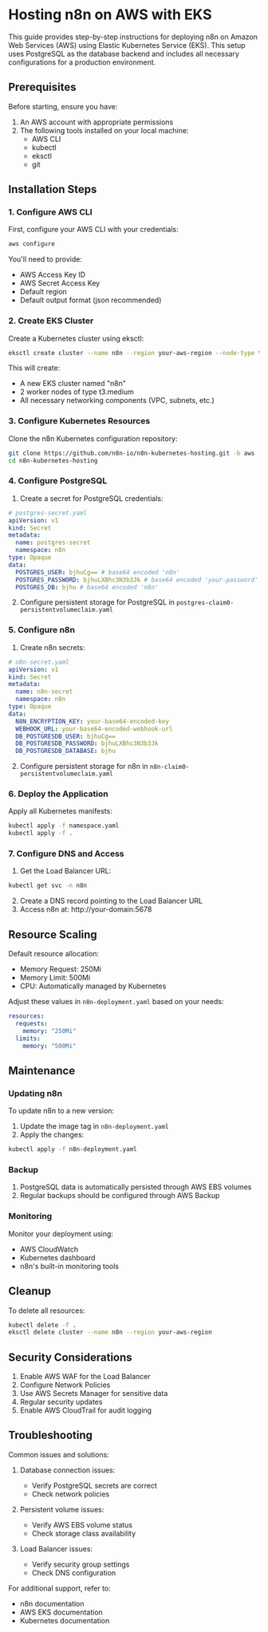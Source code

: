 # Hosting n8n on AWS with EKS

This guide provides step-by-step instructions for deploying n8n on Amazon Web Services (AWS) using Elastic Kubernetes Service (EKS). This setup uses PostgreSQL as the database backend and includes all necessary configurations for a production environment.

## Prerequisites

Before starting, ensure you have:

1. An AWS account with appropriate permissions
2. The following tools installed on your local machine:
   - AWS CLI
   - kubectl
   - eksctl
   - git

## Installation Steps

### 1. Configure AWS CLI

First, configure your AWS CLI with your credentials:

```bash
aws configure
```

You'll need to provide:

- AWS Access Key ID
- AWS Secret Access Key
- Default region
- Default output format (json recommended)

### 2. Create EKS Cluster

Create a Kubernetes cluster using eksctl:

```bash
eksctl create cluster --name n8n --region your-aws-region --node-type t3.medium --nodes 2
```

This will create:

- A new EKS cluster named "n8n"
- 2 worker nodes of type t3.medium
- All necessary networking components (VPC, subnets, etc.)

### 3. Configure Kubernetes Resources

Clone the n8n Kubernetes configuration repository:

```bash
git clone https://github.com/n8n-io/n8n-kubernetes-hosting.git -b aws
cd n8n-kubernetes-hosting
```

### 4. Configure PostgreSQL

1. Create a secret for PostgreSQL credentials:

```yaml
# postgres-secret.yaml
apiVersion: v1
kind: Secret
metadata:
  name: postgres-secret
  namespace: n8n
type: Opaque
data:
  POSTGRES_USER: bjhuCg== # base64 encoded 'n8n'
  POSTGRES_PASSWORD: bjhuLXBhc3N3b3Jk # base64 encoded 'your-password'
  POSTGRES_DB: bjhu # base64 encoded 'n8n'
```

2. Configure persistent storage for PostgreSQL in `postgres-claim0-persistentvolumeclaim.yaml`

### 5. Configure n8n

1. Create n8n secrets:

```yaml
# n8n-secret.yaml
apiVersion: v1
kind: Secret
metadata:
  name: n8n-secret
  namespace: n8n
type: Opaque
data:
  N8N_ENCRYPTION_KEY: your-base64-encoded-key
  WEBHOOK_URL: your-base64-encoded-webhook-url
  DB_POSTGRESDB_USER: bjhuCg==
  DB_POSTGRESDB_PASSWORD: bjhuLXBhc3N3b3Jk
  DB_POSTGRESDB_DATABASE: bjhu
```

2. Configure persistent storage for n8n in `n8n-claim0-persistentvolumeclaim.yaml`

### 6. Deploy the Application

Apply all Kubernetes manifests:

```bash
kubectl apply -f namespace.yaml
kubectl apply -f .
```

### 7. Configure DNS and Access

1. Get the Load Balancer URL:

```bash
kubectl get svc -n n8n
```

2. Create a DNS record pointing to the Load Balancer URL
3. Access n8n at: http://your-domain:5678

## Resource Scaling

Default resource allocation:

- Memory Request: 250Mi
- Memory Limit: 500Mi
- CPU: Automatically managed by Kubernetes

Adjust these values in `n8n-deployment.yaml` based on your needs:

```yaml
resources:
  requests:
    memory: "250Mi"
  limits:
    memory: "500Mi"
```

## Maintenance

### Updating n8n

To update n8n to a new version:

1. Update the image tag in `n8n-deployment.yaml`
2. Apply the changes:

```bash
kubectl apply -f n8n-deployment.yaml
```

### Backup

1. PostgreSQL data is automatically persisted through AWS EBS volumes
2. Regular backups should be configured through AWS Backup

### Monitoring

Monitor your deployment using:

- AWS CloudWatch
- Kubernetes dashboard
- n8n's built-in monitoring tools

## Cleanup

To delete all resources:

```bash
kubectl delete -f .
eksctl delete cluster --name n8n --region your-aws-region
```

## Security Considerations

1. Enable AWS WAF for the Load Balancer
2. Configure Network Policies
3. Use AWS Secrets Manager for sensitive data
4. Regular security updates
5. Enable AWS CloudTrail for audit logging

## Troubleshooting

Common issues and solutions:

1. Database connection issues:
   - Verify PostgreSQL secrets are correct
   - Check network policies
2. Persistent volume issues:

   - Verify AWS EBS volume status
   - Check storage class availability

3. Load Balancer issues:
   - Verify security group settings
   - Check DNS configuration

For additional support, refer to:

- n8n documentation
- AWS EKS documentation
- Kubernetes documentation
